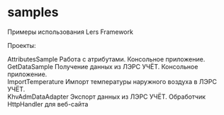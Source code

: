 # samples
Примеры использования Lers Framework  
  
Проекты:  
  
AttributesSample	Работа с атрибутами. Консольное приложение.  
GetDataSample		Получение данных из ЛЭРС УЧЁТ. Консольное приложение.  
ImportTemperature	Импорт температуры наружного воздуха в ЛЭРС УЧЁТ.  
KhvAdmDataAdapter	Экспорт данных из ЛЭРС УЧЁТ. Обработчик HttpHandler для веб-сайта  
